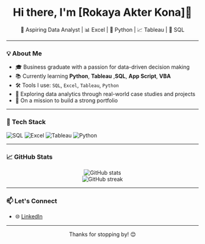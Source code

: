 
<h1 align="center">Hi there, I'm [Rokaya Akter Kona]👋</h1>

<p align="center">
  🎯 Aspiring Data Analyst | 📊 Excel | 🐍 Python | 📈 Tableau | 🧠 SQL<br>
  

---

### 💡 About Me

- 🎓 Business graduate with a passion for data-driven decision making  
- 📚 Currently learning **Python**, **Tableau** ,**SQL**, **App Script**, **VBA**
- 🛠️ Tools I use: `SQL`, `Excel`, `Tableau`, `Python` 
- 🧪 Exploring data analytics through real-world case studies and projects  
- 🌱 On a mission to build a strong portfolio

---

### 🧰 Tech Stack

![SQL](https://img.shields.io/badge/-SQL-informational?style=flat&logo=mysql&logoColor=white&color=4479A1)
![Excel](https://img.shields.io/badge/-Excel-success?style=flat&logo=microsoft-excel&logoColor=white&color=217346)
![Tableau](https://img.shields.io/badge/-Tableau-orange?style=flat&logo=tableau&logoColor=white)
![Python](https://img.shields.io/badge/-Python-yellow?style=flat&logo=python&logoColor=white)

---


### 📈 GitHub Stats

<p align="center">
  <img src="https://github-readme-stats.vercel.app/api?username=RokayaAkterKona665&show_icons=true&theme=default" alt="GitHub stats" />
  <br>
  <img src="https://github-readme-streak-stats.herokuapp.com/?user=RokayaAkterKona665&theme=default" alt="GitHub streak" />
</p>

---

### 📫 Let's Connect

- 🌐 [LinkedIn](https://linkedin.com/in/rokaya-akter-kona)

---

<p align="center">Thanks for stopping by! 😊</p>
